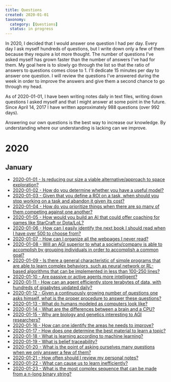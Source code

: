 ```yaml
---
title: Questions
created: 2020-01-01
taxonomy:
  category: [Questions]
  status: in progress
---
```


In 2020, I decided that I would answer one question I had per day. Every day I ask myself hundreds of questions, but I write down only a few of them because they require a lot more thought. The number of questions I've asked myself has grown faster than the number of answers I've had for them. My goal here is to slowly go through the list so that the ratio of answers to questions comes close to 1. I'll dedicate 15 minutes per day to answer one question. I will review the questions I've answered during the week in order to improve the answers and give them a second chance to go through my head.

As of 2020-01-01, I have been writing notes daily in text files, writing down questions I asked myself and that I might answer at some point in the future. Since April 14, 2017 I have written approximately 988 questions (over 992 days).

Answering our own questions is the best way to increase our knowledge. By understanding where our understanding is lacking can we improve.

# 2020
## January
* [2020-01-01 - Is reducing our size a viable alternative/approach to space exploration?](2020/01/01)
* [2020-01-02 - How do you determine whether you have a useful model?](2020/01/02)
* [2020-01-03 - Given that you define a ROI on a task, when should you stop working on a task and abandon it given its cost?](2020/01/03)
* [2020-01-04 - How do you prioritize things when there are so many of them competing against one another?](2020/01/04)
* [2020-01-05 - How would you build an AI that could offer coaching for games like StarCraft or Dota/LoL?](2020/01/05)
* [2020-01-06 - How can I easily identify the next book I should read when I have over 500 to choose from?](2020/01/06)
* [2020-01-07 - How can I organize all the webpages I never read?](2020/01/07)
* [2020-01-08 - Will an AGI superior to what a society/company is able to accomplish by grouping individuals in order to accomplish a common goal?](2020/01/08)
* [2020-01-09 - Is there a general characteristic of simple programs that are able to learn complex behaviors, such as neural network or RL-based algorithms that can be implemented in less than 100-250 lines?](2020/01/09)
* [2020-01-10 - Are passive or active agents more intelligent?](2020/01/10)
* [2020-01-11 - How can an agent efficiently store terabytes of data, with hundreds of gigabytes updated daily?](2020/01/11)
* [2020-01-12 - Given a continuously growing number of questions one asks himself, what is the proper procedure to answer these questions?](2020/01/12)
* [2020-01-13 - What do humans modeled as computers look like?](2020/01/13)
* [2020-01-14 - What are the differences between a brain and a CPU?](2020/01/14)
* [2020-01-15 - Why are biology and genetics interesting to AGI researchers?](2020/01/15)
* [2020-01-16 - How can one identify the areas he needs to improve?](2020/01/16)
* [2020-01-17 - How does one determine the best material to learn a topic?](2020/01/17)
* [2020-01-18 - What is learning according to machine learning?](2020/01/18)
* [2020-01-19 - What is belief traceability?](2020/01/19)
* [2020-01-20 - What is the point of asking ourselves many questions when we only answer a few of them?](2020/01/20)
* [2020-01-21 - How often should I review my personal notes?](2020/01/21)
* [2020-01-22 - What can cause us to learn inefficiently?](2020/01/22)
* [2020-01-23 - What is the most complex sequence that can be made from a n-long binary string?](2020/01/23)
